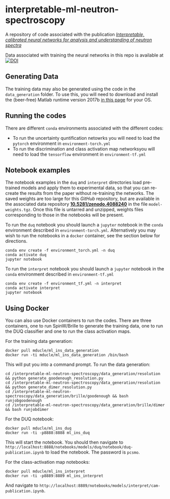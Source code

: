 # interpretable-ml-neutron-spectroscopy
A repository of code associated with the publication [_Interpretable, calibrated neural networks for analysis and understanding of neutron spectra_](https://arxiv.org/abs/2011.04584)

Data associated with training the neural networks in this repo is available at [![DOI](https://zenodo.org/badge/DOI/10.5281/zenodo.4088240.svg)](https://doi.org/10.5281/zenodo.4088240)
## Generating Data

The training data may also be generated using the code in the `data_generation` folder.
To use this, you will need to download and install the (beer-free) Matlab runtime version 2017b [in this page](https://www.mathworks.com/products/compiler/matlab-runtime.html) for your OS.

## Running the codes

There are different `conda` environments associated with the different codes:

* To run the uncertainty quntification netowrks you will need to load the `pytorch` environment in `environment-torch.yml`
* To run the discrimination and class activation map networksyou will need to load the `tensorflow` environment in `environment-tf.yml`

## Notebook examples

The notebook examples in the `duq` and `interpret` directories load pre-trained models and apply them to experimental data, so that you can re-create the results from the paper without re-training the networks. The saved weights are too large for this *GitHub* repository, but are available in the associated data repository [**10.5281/zenodo.4088240**](https://zenodo.org/deposit/4088240) in the file `model-weights.tgz`. Once this file is untarred and unzipped, weights files corresponding to those in the notebooks will be present.   

To run the `duq` notebook you should launch a `jupyter` notebook in the `conda` environment described in `environment-torch.yml`. Alternatively you may wish to run the notebooks in a `docker` container, see the section below for directions.
```
conda env create -f environment_torch.yml -n duq
conda activate duq
jupyter notebook
```

To run the `interpret` notebook you should launch a `jupyter` notebook in the `conda` environment described in `environment-tf.yml`
```
conda env create -f environment_tf.yml -n interpret
conda activate interpret
jupyter notebook
```

## Using Docker

You can also use Docker containers to run the codes.
There are three containers, one to run SpinW/Brille to generate the training data,
one to run the DUQ classifier and one to run the class activation maps.

For the training data generation:

```
docker pull mducle/ml_ins_data_generation
docker run -ti mducle/ml_ins_data_generation /bin/bash
```

This will put you into a command prompt. To run the data generation:

```
cd /interpretable-ml-neutron-spectroscopy/data_generation/resolution && python generate_goodenough_resolution.py
cd /interpretable-ml-neutron-spectroscopy/data_generation/resolution && python generate_dimer_resolution.py
cd /interpretable-ml-neutron-spectroscopy/data_generation/brille/goodenough && bash runjobgoodenough
cd /interpretable-ml-neutron-spectroscopy/data_generation/brille/dimer && bash runjobdimer
```

For the DUQ notebook:

```
docker pull mducle/ml_ins_duq
docker run -ti -p8888:8888 ml_ins_duq 
```

This will start the notebook.
You should then navigate to `http://localhost:8888/notebooks/models/duq/notebook/duq-publication.ipynb` to load the notebook.
The password is `pcsmo`.

For the class-activation map notebooks:

```
docker pull mducle/ml_ins_interpret
docker run -ti -p8889:8889 ml_ins_interpret
```

And navigate to `http://localhost:8889/notebooks/models/interpret/cam-publication.ipynb`.
